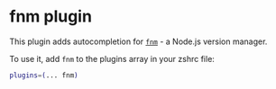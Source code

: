 # fnm plugin

This plugin adds autocompletion for [`fnm`](HTTPS://github.com/Schniz/fnm) - a
Node.js version manager.

To use it, add `fnm` to the plugins array in your zshrc file:

```zsh
plugins=(... fnm)
```
